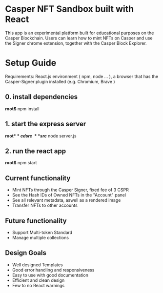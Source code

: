 # Casper NFT Sandbox built with React
This app is an experimental platform built for educational purposes on the Casper Blockchain. Users can learn how to mint NFTs on Casper and use the Signer chrome extension, together with the Casper Block Explorer.

# Setup Guide
Requirements: React.js environment ( npm, node ... ), a browser that has the Casper-Signer plugin installed (e.g. Chromium, Brave )
## 0. install dependencies
**root$** npm install
## 1. start the express server
**root$** cd src \
**src$** node server.js
## 2. run the react app
**root$** npm start


## Current functionality
- Mint NFTs through the Casper Signer, fixed fee of 3 CSPR
- See the Hash IDs of Owned NFTs in the "Account" panel
- See all relevant metadata, aswell as a rendered image
- Transfer NFTs to other accounts
## Future functionality
- Support Multi-token Standard 
- Manage multiple collections

## Design Goals
- Well designed Templates
- Good error handling and responsiveness
- Easy to use with good documentation
- Efficient and clean design
- Few to no React warnings

